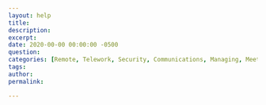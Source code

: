 ```yaml
---
layout: help
title: 
description: 
excerpt: 
date: 2020-00-00 00:00:00 -0500
question: 
categories: [Remote, Telework, Security, Communications, Managing, Meetings, Project management, Technology, Policy]
tags: 
author: 
permalink: 

---
```


